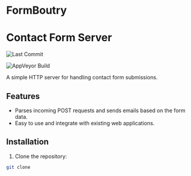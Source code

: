 ﻿# FormBoutry
# Contact Form Server



![Last Commit](https://img.shields.io/gitea/last-commit/adilali097/FormBoutry
)

![AppVeyor Build](https://img.shields.io/appveyor/build/adilali097/FormBoutry)

A simple HTTP server for handling contact form submissions.

## Features

- Parses incoming POST requests and sends emails based on the form data.
- Easy to use and integrate with existing web applications.

## Installation

1. Clone the repository:

```bash
git clone 
